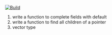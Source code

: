 [![Build](https://github.com/geometryprocessing/json-spec-engine/actions/workflows/continuous.yml/badge.svg?branch=main)](https://github.com/geometryprocessing/json-spec-engine/actions/workflows/continuous.yml)


1. write a function to complete fields with default
2. write a function to find all children of a pointer
3. vector type

